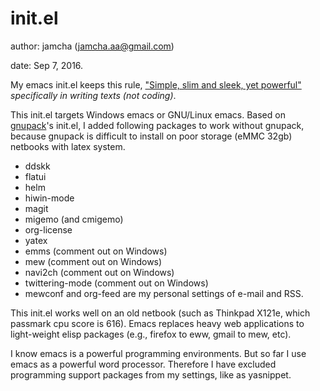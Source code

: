 # init.el
author: jamcha (jamcha.aa@gmail.com)

date: Sep 7, 2016.

My emacs init.el keeps this rule, ["Simple, slim and sleek, yet powerful"](http://scribes.sourceforge.net/) _specifically in writing texts (not coding)_.

This init.el targets Windows emacs or GNU/Linux emacs. Based on [gnupack](http://gnupack.osdn.jp/docs/latest/UsersGuide.html)'s init.el, I added following packages to work without gnupack, because gnupack is difficult to install on poor storage (eMMC 32gb) netbooks with latex system.

- ddskk
- flatui
- helm
- hiwin-mode
- magit
- migemo (and cmigemo)
- org-license
- yatex
- emms (comment out on Windows)
- mew (comment out on Windows)
- navi2ch (comment out on Windows)
- twittering-mode (comment out on Windows)
- mewconf and org-feed are my personal settings of e-mail and RSS.
 
This init.el works well on an old netbook (such as Thinkpad X121e, which passmark cpu score is 616). Emacs replaces heavy web applications to light-weight elisp packages (e.g., firefox to eww, gmail to mew, etc).

I know emacs is a powerful programming environments. But so far I use emacs as a powerful word processor. Therefore I have excluded programming support packages from my settings, like as yasnippet.
